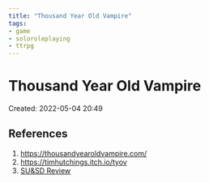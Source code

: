 ```yaml
---
title: "Thousand Year Old Vampire"
tags:
- game
- soloroleplaying
- ttrpg
---
```

# Thousand Year Old Vampire
Created: 2022-05-04 20:49  

## References
1. https://thousandyearoldvampire.com/
2. https://timhutchings.itch.io/tyov
3. [SU&SD Review](https://www.youtube.com/watch?v=COJcWFf0H3U)

